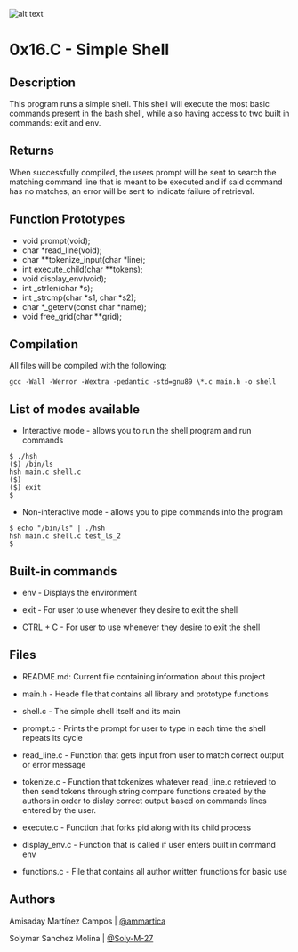 ![alt text](https://s3.amazonaws.com/intranet-projects-files/holbertonschool-low_level_programming/235/shell.jpeg)
# 0x16.C - Simple Shell


## Description


This program runs a simple shell. This shell will
execute the most basic commands present in the bash
shell, while also having access to two built in commands:
exit and env.

## Returns


When successfully compiled, the users prompt will be sent
to search the matching command line that is meant to be
executed and if said command has no matches, an error will
be sent to indicate failure of retrieval.

## Function Prototypes

* void prompt(void);
* char \*read_line(void);
* char \*\*tokenize_input(char \*line);
* int execute_child(char \*\*tokens);
* void display_env(void);
* int \_strlen(char \*s);
* int \_strcmp(char \*s1, char \*s2);
* char \*\_getenv(const char \*name);
* void free_grid(char \*\*grid);


## Compilation


All files will be compiled with the following:
```
gcc -Wall -Werror -Wextra -pedantic -std=gnu89 \*.c main.h -o shell
```

## List of modes available
* Interactive mode - allows you to run the shell program and run commands

```
$ ./hsh
($) /bin/ls
hsh main.c shell.c
($)
($) exit
$
```

* Non-interactive mode - allows you to pipe commands into the program

```
$ echo "/bin/ls" | ./hsh
hsh main.c shell.c test_ls_2
$
```

## Built-in commands

* env - Displays the environment

* exit - For user to use whenever they desire to exit the shell

* CTRL + C - For user to use whenever they desire to exit the shell

## Files


* README.md: Current file containing information about this project

* main.h - Heade file that contains all library and prototype functions

* shell.c - The simple shell itself and its main

* prompt.c - Prints the prompt for user to type in each time the shell
repeats its cycle

* read_line.c - Function that gets input from user to match correct output
or error message

* tokenize.c - Function that tokenizes whatever read_line.c retrieved to then
send tokens through string compare functions created by the authors in order
to dislay correct output based on commands lines entered by the user.

* execute.c - Function that forks pid along with its child process

* display_env.c - Function that is called if user enters built in command env

* functions.c - File that contains all author written frunctions for basic use


## Authors

Amisaday Martínez Campos | [@ammartica](https://github.com/ammartica)

Solymar Sanchez Molina | [@Soly-M-27](https://github.com/Soly-M-27)

